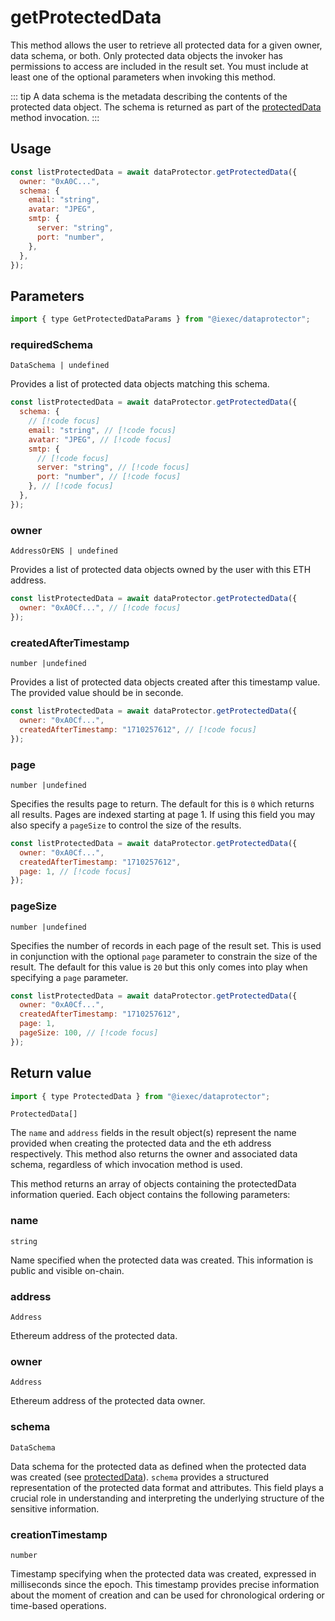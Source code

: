 # getProtectedData

This method allows the user to retrieve all protected data for a given owner, data schema, or both. Only protected data objects the invoker has permissions to access are included in the result set. You must include at least one of the optional parameters when invoking this method.

::: tip
A data schema is the metadata describing the contents of the protected data object. The schema is returned as part of the [protectedData](protectData.md) method invocation.
:::

## Usage

```js
const listProtectedData = await dataProtector.getProtectedData({
  owner: "0xA0C...",
  schema: {
    email: "string",
    avatar: "JPEG",
    smtp: {
      server: "string",
      port: "number",
    },
  },
});
```

## Parameters

```js
import { type GetProtectedDataParams } from "@iexec/dataprotector";
```

### requiredSchema

`DataSchema | undefined`

Provides a list of protected data objects matching this schema.

```js
const listProtectedData = await dataProtector.getProtectedData({
  schema: {
    // [!code focus]
    email: "string", // [!code focus]
    avatar: "JPEG", // [!code focus]
    smtp: {
      // [!code focus]
      server: "string", // [!code focus]
      port: "number", // [!code focus]
    }, // [!code focus]
  },
});
```

### owner

`AddressOrENS | undefined`

Provides a list of protected data objects owned by the user with this ETH address.

```js
const listProtectedData = await dataProtector.getProtectedData({
  owner: "0xA0Cf...", // [!code focus]
});
```

### createdAfterTimestamp

`number |undefined`

Provides a list of protected data objects created after this timestamp value. The provided value should be in seconde.

```js
const listProtectedData = await dataProtector.getProtectedData({
  owner: "0xA0Cf...",
  createdAfterTimestamp: "1710257612", // [!code focus]
});
```

### page

`number |undefined`

Specifies the results page to return. The default for this is `0` which returns all results. Pages are indexed starting at page 1. If using this field you may also specify a `pageSize` to control the size of the results.

```js
const listProtectedData = await dataProtector.getProtectedData({
  owner: "0xA0Cf...",
  createdAfterTimestamp: "1710257612",
  page: 1, // [!code focus]
});
```

### pageSize

`number |undefined`

Specifies the number of records in each page of the result set. This is used in conjunction with the optional `page` parameter to constrain the size of the result. The default for this value is `20` but this only comes into play when specifying a `page` parameter.

```js
const listProtectedData = await dataProtector.getProtectedData({
  owner: "0xA0Cf...",
  createdAfterTimestamp: "1710257612",
  page: 1,
  pageSize: 100, // [!code focus]
});
```

## Return value

```js
import { type ProtectedData } from "@iexec/dataprotector";
```

`ProtectedData[]`

The `name` and `address` fields in the result object(s) represent the name provided when creating the protected data and the eth address respectively. This method also returns the owner and associated data schema, regardless of which invocation method is used.

This method returns an array of objects containing the protectedData information queried. Each object contains the following parameters:

### name

`string`

Name specified when the protected data was created. This information is public and visible on-chain.

### address

`Address`

Ethereum address of the protected data.

### owner

`Address`

Ethereum address of the protected data owner.

### schema

`DataSchema`

Data schema for the protected data as defined when the protected data was created (see [protectedData](protectdata.md)). `schema` provides a structured representation of the protected data format and attributes. This field plays a crucial role in understanding and interpreting the underlying structure of the sensitive information.

### creationTimestamp

`number`

Timestamp specifying when the protected data was created, expressed in milliseconds since the epoch. This timestamp provides precise information about the moment of creation and can be used for chronological ordering or time-based operations.
